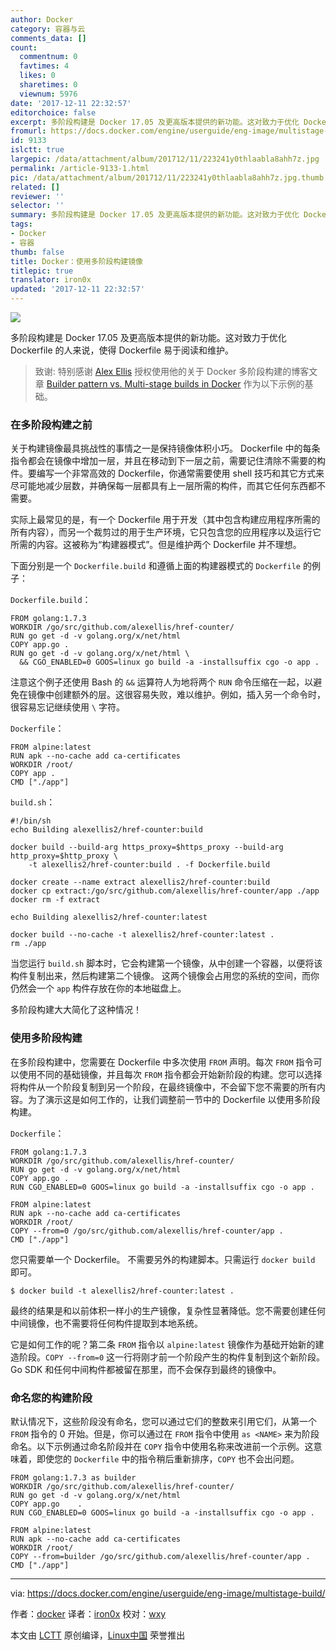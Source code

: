 ```yaml
---
author: Docker
category: 容器与云
comments_data: []
count:
  commentnum: 0
  favtimes: 4
  likes: 0
  sharetimes: 0
  viewnum: 5976
date: '2017-12-11 22:32:57'
editorchoice: false
excerpt: 多阶段构建是 Docker 17.05 及更高版本提供的新功能。这对致力于优化 Dockerfile 的人来说，使得 Dockerfile 易于阅读和维护。
fromurl: https://docs.docker.com/engine/userguide/eng-image/multistage-build/
id: 9133
islctt: true
largepic: /data/attachment/album/201712/11/223241y0thlaabla8ahh7z.jpg
permalink: /article-9133-1.html
pic: /data/attachment/album/201712/11/223241y0thlaabla8ahh7z.jpg.thumb.jpg
related: []
reviewer: ''
selector: ''
summary: 多阶段构建是 Docker 17.05 及更高版本提供的新功能。这对致力于优化 Dockerfile 的人来说，使得 Dockerfile 易于阅读和维护。
tags:
- Docker
- 容器
thumb: false
title: Docker：使用多阶段构建镜像
titlepic: true
translator: iron0x
updated: '2017-12-11 22:32:57'
---
```


![](/data/attachment/album/201712/11/223241y0thlaabla8ahh7z.jpg)


多阶段构建是 Docker 17.05 及更高版本提供的新功能。这对致力于优化 Dockerfile 的人来说，使得 Dockerfile 易于阅读和维护。



> 
> 致谢: 特别感谢 [Alex Ellis](https://twitter.com/alexellisuk) 授权使用他的关于 Docker 多阶段构建的博客文章 [Builder pattern vs. Multi-stage builds in Docker](http://blog.alexellis.io/mutli-stage-docker-builds/) 作为以下示例的基础。
> 
> 
> 


### 在多阶段构建之前


关于构建镜像最具挑战性的事情之一是保持镜像体积小巧。 Dockerfile 中的每条指令都会在镜像中增加一层，并且在移动到下一层之前，需要记住清除不需要的构件。要编写一个非常高效的 Dockerfile，你通常需要使用 shell 技巧和其它方式来尽可能地减少层数，并确保每一层都具有上一层所需的构件，而其它任何东西都不需要。


实际上最常见的是，有一个 Dockerfile 用于开发（其中包含构建应用程序所需的所有内容），而另一个裁剪过的用于生产环境，它只包含您的应用程序以及运行它所需的内容。这被称为“构建器模式”。但是维护两个 Dockerfile 并不理想。


下面分别是一个 `Dockerfile.build` 和遵循上面的构建器模式的 `Dockerfile` 的例子：


`Dockerfile.build`：



```
FROM golang:1.7.3
WORKDIR /go/src/github.com/alexellis/href-counter/
RUN go get -d -v golang.org/x/net/html
COPY app.go .
RUN go get -d -v golang.org/x/net/html \
  && CGO_ENABLED=0 GOOS=linux go build -a -installsuffix cgo -o app .

```

注意这个例子还使用 Bash 的 `&&` 运算符人为地将两个 `RUN` 命令压缩在一起，以避免在镜像中创建额外的层。这很容易失败，难以维护。例如，插入另一个命令时，很容易忘记继续使用 `\` 字符。


`Dockerfile`：



```
FROM alpine:latest
RUN apk --no-cache add ca-certificates
WORKDIR /root/
COPY app .
CMD ["./app"]

```

`build.sh`：



```
#!/bin/sh
echo Building alexellis2/href-counter:build

docker build --build-arg https_proxy=$https_proxy --build-arg http_proxy=$http_proxy \
    -t alexellis2/href-counter:build . -f Dockerfile.build

docker create --name extract alexellis2/href-counter:build
docker cp extract:/go/src/github.com/alexellis/href-counter/app ./app
docker rm -f extract

echo Building alexellis2/href-counter:latest

docker build --no-cache -t alexellis2/href-counter:latest .
rm ./app

```

当您运行 `build.sh` 脚本时，它会构建第一个镜像，从中创建一个容器，以便将该构件复制出来，然后构建第二个镜像。 这两个镜像会占用您的系统的空间，而你仍然会一个 `app` 构件存放在你的本地磁盘上。


多阶段构建大大简化了这种情况！


### 使用多阶段构建


在多阶段构建中，您需要在 Dockerfile 中多次使用 `FROM` 声明。每次 `FROM` 指令可以使用不同的基础镜像，并且每次 `FROM` 指令都会开始新阶段的构建。您可以选择将构件从一个阶段复制到另一个阶段，在最终镜像中，不会留下您不需要的所有内容。为了演示这是如何工作的，让我们调整前一节中的 Dockerfile 以使用多阶段构建。


`Dockerfile`：



```
FROM golang:1.7.3
WORKDIR /go/src/github.com/alexellis/href-counter/
RUN go get -d -v golang.org/x/net/html
COPY app.go .
RUN CGO_ENABLED=0 GOOS=linux go build -a -installsuffix cgo -o app .

FROM alpine:latest
RUN apk --no-cache add ca-certificates
WORKDIR /root/
COPY --from=0 /go/src/github.com/alexellis/href-counter/app .
CMD ["./app"]

```

您只需要单一个 Dockerfile。 不需要另外的构建脚本。只需运行 `docker build` 即可。



```
$ docker build -t alexellis2/href-counter:latest .

```

最终的结果是和以前体积一样小的生产镜像，复杂性显著降低。您不需要创建任何中间镜像，也不需要将任何构件提取到本地系统。


它是如何工作的呢？第二条 `FROM` 指令以 `alpine:latest` 镜像作为基础开始新的建造阶段。`COPY --from=0` 这一行将刚才前一个阶段产生的构件复制到这个新阶段。Go SDK 和任何中间构件都被留在那里，而不会保存到最终的镜像中。


### 命名您的构建阶段


默认情况下，这些阶段没有命名，您可以通过它们的整数来引用它们，从第一个 `FROM` 指令的 0 开始。但是，你可以通过在 `FROM` 指令中使用 `as <NAME>` 来为阶段命名。以下示例通过命名阶段并在 `COPY` 指令中使用名称来改进前一个示例。这意味着，即使您的 `Dockerfile` 中的指令稍后重新排序，`COPY` 也不会出问题。



```
FROM golang:1.7.3 as builder
WORKDIR /go/src/github.com/alexellis/href-counter/
RUN go get -d -v golang.org/x/net/html
COPY app.go    .
RUN CGO_ENABLED=0 GOOS=linux go build -a -installsuffix cgo -o app .

FROM alpine:latest
RUN apk --no-cache add ca-certificates
WORKDIR /root/
COPY --from=builder /go/src/github.com/alexellis/href-counter/app .
CMD ["./app"]

```



---


via: <https://docs.docker.com/engine/userguide/eng-image/multistage-build/>


作者：[docker](https://docs.docker.com/engine/userguide/eng-image/multistage-build/) 译者：[iron0x](https://github.com/iron0x) 校对：[wxy](https://github.com/wxy)


本文由 [LCTT](https://github.com/LCTT/TranslateProject) 原创编译，[Linux中国](https://linux.cn/) 荣誉推出